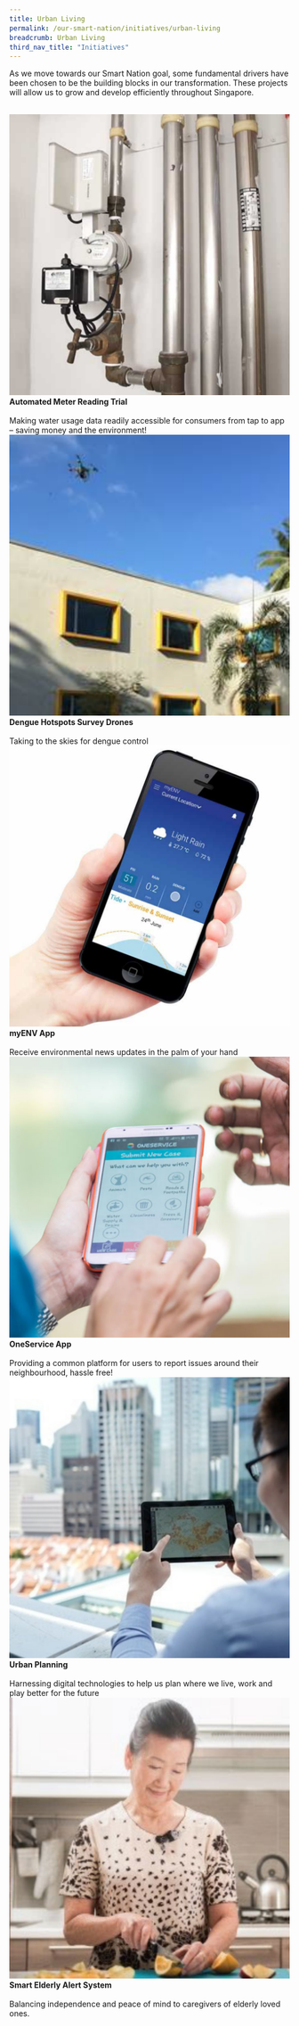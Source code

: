 ```yaml
---
title: Urban Living
permalink: /our-smart-nation/initiatives/urban-living
breadcrumb: Urban Living
third_nav_title: "Initiatives"
---
```

As we move towards our Smart Nation goal, some fundamental drivers have been chosen to be the building blocks in our transformation. These projects will allow us to grow and develop efficiently throughout Singapore. 

<br>
<div class="row">  
  <div class="column-c" > 
    <a href="/our-smart-nation/initiatives/urban-living/amr-trial" target="_blank"><img src="/images/our-smart-nation/Initiatives/amr-trial.png"></a><br>
    <div class="header"><b>Automated Meter Reading Trial</b></div><br>
    <div class="para">Making water usage data readily accessible for consumers from tap to app – saving money and the environment!</div>
  </div>
   <div class="column-c"> 
    <a href="	
/our-smart-nation/initiatives/urban-living/dengue-hotspots-survey-drones" target="_blank"><img src="/images/our-smart-nation/Initiatives/dengue-hotspots-drones-overview.png"></a><br>
     <div class="header"><b>Dengue Hotspots Survey Drones</b></div><br>
    <div class="para">Taking to the skies for dengue control</div>
  </div>
  <div class="column-c">  
    <a href="/our-smart-nation/initiatives/urban-living/myenv-app" target="_blank"><img src="/images/our-smart-nation/Initiatives/myenv-overview.png"></a><br>
    <div class="header"><b>myENV App</b></div><br>
    <div class="para">Receive environmental news updates in the palm of your hand</div>
  </div>     
</div>
<div class="row">  
  <div class="column-c" > 
    <a href="/our-smart-nation/initiatives/urban-living/oneservice-app" target="_blank"><img src="/images/our-smart-nation/Initiatives/oneservice-overview.png"></a><br>
    <div class="header"><b>OneService App</b></div><br>
    <div class="para">Providing a common platform for users to report issues around their neighbourhood, hassle free!</div>
  </div>
<div class="row">  
  <div class="column-c" > 
    <a href="/our-smart-nation/initiatives/urban-living/urban-planning" target="_blank"><img src="/images/our-smart-nation/Initiatives/urban-planning.png"></a><br>
    <div class="header"><b>Urban Planning</b></div><br>
    <div class="para">Harnessing digital technologies to help us plan where we live, work and play better for the future</div>
  </div>  
<div class="row">  
  <div class="column-c" > 
    <a href="/our-smart-nation/initiatives/smart-elderly-alert-system" target="_blank"><img src="/images/our-smart-nation/Initiatives/smart-elderly-alert-system-overview.png"></a><br>
    <div class="header"><b>Smart Elderly Alert System</b></div><br>
    <div class="para">Balancing independence and peace of mind to caregivers of elderly loved ones.</div>
  </div>      
</div>
